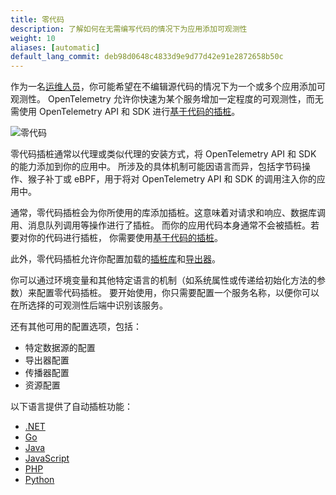 ```yaml
---
title: 零代码
description: 了解如何在无需编写代码的情况下为应用添加可观测性
weight: 10
aliases: [automatic]
default_lang_commit: deb98d0648c4833d9e9d77d42e91e2872658b50c
---
```


作为一名[运维人员](/docs/getting-started/ops/)，你可能希望在不编辑源代码的情况下为一个或多个应用添加可观测性。
OpenTelemetry 允许你快速为某个服务增加一定程度的可观测性，而无需使用 OpenTelemetry API 和
SDK 进行[基于代码的插桩](/docs/concepts/instrumentation/code-based)。

![零代码](./zero-code.svg)

零代码插桩通常以代理或类似代理的安装方式，将 OpenTelemetry API 和 SDK 的能力添加到你的应用中。
所涉及的具体机制可能因语言而异，包括字节码操作、猴子补丁或 eBPF，用于将对
OpenTelemetry API 和 SDK 的调用注入你的应用中。

通常，零代码插桩会为你所使用的库添加插桩。这意味着对请求和响应、数据库调用、消息队列调用等操作进行了插桩。
而你的应用代码本身通常不会被插桩。若要对你的代码进行插桩，
你需要使用[基于代码的插桩](/docs/concepts/instrumentation/code-based)。

此外，零代码插桩允许你配置加载的[插桩库](/docs/concepts/instrumentation/libraries)和[导出器](/docs/concepts/components/#exporters)。

你可以通过环境变量和其他特定语言的机制（如系统属性或传递给初始化方法的参数）来配置零代码插桩。
要开始使用，你只需要配置一个服务名称，以便你可以在所选择的可观测性后端中识别该服务。

还有其他可用的配置选项，包括：

- 特定数据源的配置
- 导出器配置
- 传播器配置
- 资源配置

以下语言提供了自动插桩功能：

- [.NET](/docs/zero-code/dotnet/)
- [Go](/docs/zero-code/go)
- [Java](/docs/zero-code/java/)
- [JavaScript](/docs/zero-code/js/)
- [PHP](/docs/zero-code/php/)
- [Python](/docs/zero-code/python/)
